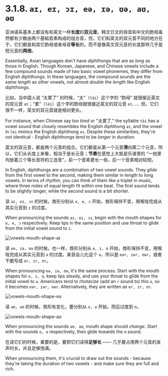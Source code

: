# 3.1.8. `aɪ, eɪ, ɔɪ, eə, ɪə, ʊə, aʊ, əʊ`

亚洲语系基本上都没有和英文一样**长度**的**双元音**。韩文日文的母音和中文的韵母虽然都有少数由两个基础音素构成的组合音，但，它们和英文的双元音不同的地方在于，它们都是和其它韵母或者母音**等长**的，而不是像英文双元音的长度那样几乎是短元音的**两倍**。

Essentially, Asian languages don't have *diphthongs* that are as *long* as those in English. Though Korean, Japanese, and Chinese vowels include a few compound sounds made of two basic vowel phonemes, they differ from English diphthongs. In these languages, the compound sounds are the *same length* as other vowels, not almost *double the length* like English diphthongs.

比如，当中国人说 “太累了” 的时候，“太”（`tài`）这个字的 “韵母” 就很接近英文的双元音 `aɪ`；“累”（`lèi`）这个字的韵母就很接近英文的双元音 `eɪ`…… 但，它们很不一样，英文的双元音就是相对更长。

For instance, when Chinese say *too tired* or "太累了," the syllable `tài` has a vowel sound that closely resembles the English diphthong `aɪ`, and the vowel in `lèi` mimics the English diphthong `eɪ`. Despite these similarities, they're not identical - English diphthongs tend to be *longer* in duration.

英文的双元音，都是两个元音的组合。它们都是从第一个元音**滑**向第二个元音，所以，它们从长度上来看，相当于是长元音；**节奏**在感觉上大抵是乐谱里的 “一拍里均放着三个等长音符的三连音”，前一个音素更长一些，后一个音素相对较短。

In English, diphthongs are a combination of two vowel sounds. They *glide* from the first vowel to the second, making them similar in length to long vowels. In terms of *rhythm*, you can think of them like a triplet in music, where three notes of equal length fit within one beat. The first sound tends to be slightly longer, while the second sound is a bit shorter.

读 `aɪ, eɪ, ɔɪ` 的时候，唇形分别从 `ɑ, e, ɔ` 开始，唇形保持不变，用喉咙完成从其实元音到 `ɪ` 的过度。

When pronouncing the sounds `aɪ, eɪ, ɔɪ`, begin with the mouth shapes for `ɑ, e, ɔ` respectively. Keep lips in the same position and use throat to glide from the initial vowel sound to `ɪ`.

![vowels-mouth-shape-aɪ](/images/vowels-mouth-shape-aɪ.svg)

读 `eə, ɪə, ʊə` 的时候，也一样，唇形分别从 `e, ɪ, ʊ` 开始，唇形保持不变，用喉咙完成从其实元音到 `ə` 的过度。美音会儿化这个 `ə`，所以是 `eər, ɪər, ʊər`，或者干脆写成 `er, ɪr, ʊr`。

When pronouncing `eə, ɪə, ʊə`, it's the same process. Start with the mouth shapes for `e, ɪ, ʊ`, keep lips steady, and use your throat to glide from the initial vowel to `ə`. Americans  tend to *rhotacize* (add an `r` sound to) this `ə`, so it becomes `eər, ɪər, ʊər`. Alternatively, they are written as `er, ɪr, ʊr`.

![vowels-mouth-shape-eə](/images/vowels-mouth-shape-eə.svg)

读 `aʊ, əʊ` 的时候，唇形有变化，要分别从 `ɑ, ə` 开始，而后过度到 `ʊ`。

![vowels-mouth-shape-aʊ](/images/vowels-mouth-shape-aʊ.svg)

When pronouncing the sounds `aʊ, əʊ`, mouth shape should *change*. Start with the sounds `ɑ, ə` respectively, then glide towards the `ʊ` sound.

在读它们的时候，重要的是，要把它们读得**足够长** —— 几乎要占用两个元音的发声时长，并且足够饱满。

When pronouncing them, it's crucial to draw out the sounds - because they're taking the duration of two vowels - and make sure they are full and rich.
